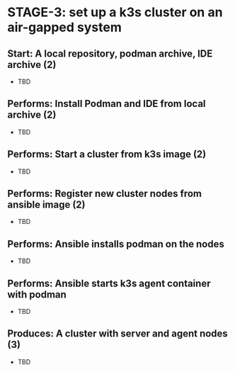 
# STAGE-3: set up a k3s cluster on an air-gapped system

## Start: A local repository, podman archive, IDE archive (2)

* TBD

## Performs: Install Podman and IDE from local archive (2)

* TBD

## Performs: Start a cluster from k3s image (2)

* TBD

## Performs: Register new cluster nodes from ansible image (2)

* TBD

## Performs: Ansible installs podman on the nodes

* TBD

## Performs: Ansible starts k3s agent container with podman

* TBD

## Produces: A cluster with server and agent nodes (3)

* TBD
